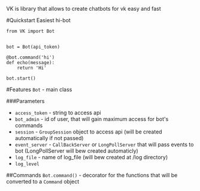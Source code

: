 VK is library that allows to create chatbots for vk easy and fast

#Quickstart
Easiest hi-bot 

    from VK import Bot


    bot = Bot(api_token)

    @bot.command('hi')
    def echo(message):
        return 'Hi'
    
    bot.start()

#Features
`Bot` - main class

###Parameters
- `access_token` - string to access api
- `bot_admin` - id of user, that will gain maximum access for bot's commands
- `session` - `GroupSession` object to access api (will be created automatically if not passed)
- `event_server` - `CallBackServer` or `LongPollServer` that will pass events to bot (LongPollServer will bew created automaticly)
- `log_file` - name of log_file (will bew created at /log directory)
- `log_level`

##Commands
`Bot.command()` - decorator for the functions that will be converted to a `Command` object

